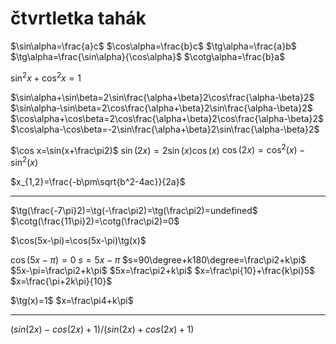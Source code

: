 # čtvrtletka tahák

$\sin\alpha=\frac{a}c$
$\cos\alpha=\frac{b}c$
$\tg\alpha=\frac{a}b$
$\tg\alpha=\frac{\sin\alpha}{\cos\alpha}$
$\cotg\alpha=\frac{b}a$

$\sin^2x+\cos^2x=1$

$\sin\alpha+\sin\beta=2\sin\frac{\alpha+\beta}2\cos\frac{\alpha-\beta}2$
$\sin\alpha-\sin\beta=2\cos\frac{\alpha+\beta}2\sin\frac{\alpha-\beta}2$
$\cos\alpha+\cos\beta=2\cos\frac{\alpha+\beta}2\cos\frac{\alpha-\beta}2$
$\cos\alpha-\cos\beta=-2\sin\frac{\alpha+\beta}2\sin\frac{\alpha-\beta}2$

$\cos x=\sin(x+\frac\pi2)$
$\sin(2x)=2\sin(x)\cos(x)$
$\cos(2x)=\cos^2(x)-\sin^2(x)$

$x_{1,2}=\frac{-b\pm\sqrt{b^2-4ac}}{2a}$

---

$\tg(\frac{-7\pi}2)=\tg(-\frac\pi2)=\tg(\frac\pi2)=undefined$
$\cotg(\frac{11\pi}2)=\cotg(\frac\pi2)=0$

$\cos(5x-\pi)=\cos(5x-\pi)\tg(x)$

$\cos(5x-\pi)=0$
$s=5x-\pi$
$s=90\degree+k180\degree=\frac\pi2+k\pi$
$5x-\pi=\frac\pi2+k\pi$
$5x=\frac\pi2+k\pi$
$x=\frac\pi{10}+\frac{k\pi}5$
$x=\frac{\pi+2k\pi}{10}$

$\tg(x)=1$
$x=\frac\pi4+k\pi$

---

$(sin(2x)-cos(2x)+1)/(sin(2x)+cos(2x)+1)$

